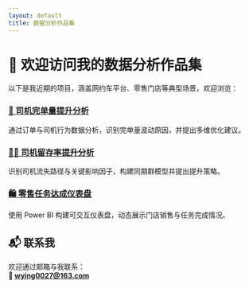 ```yaml
---
layout: default
title: 数据分析作品集
---
```


# 👋 欢迎访问我的数据分析作品集

以下是我近期的项目，涵盖网约车平台、零售门店等典型场景，欢迎浏览：

<div class="card-grid">
  <div class="project-card">
    <h3><a href="/projects/driver_order_analysis/">🚖 司机完单量提升分析</a></h3>
    <p>通过订单与司机行为数据分析，识别完单量波动原因，并提出多维优化建议。</p>
  </div>
  <div class="project-card">
    <h3><a href="/projects/driver_retention_analysis/">🧍‍♂️ 司机留存率提升分析</a></h3>
    <p>识别司机流失路径与关键影响因子，构建同期群模型并提出提升策略。</p>
  </div>
  <div class="project-card">
    <h3><a href="/projects/retail-dashboard/">🛍️ 零售任务达成仪表盘</a></h3>
    <p>使用 Power BI 构建可交互仪表盘，动态展示门店销售与任务完成情况。</p>
  </div>
</div>

## 📬 联系我

欢迎通过邮箱与我联系：  
**📧 wying0027@163.com**